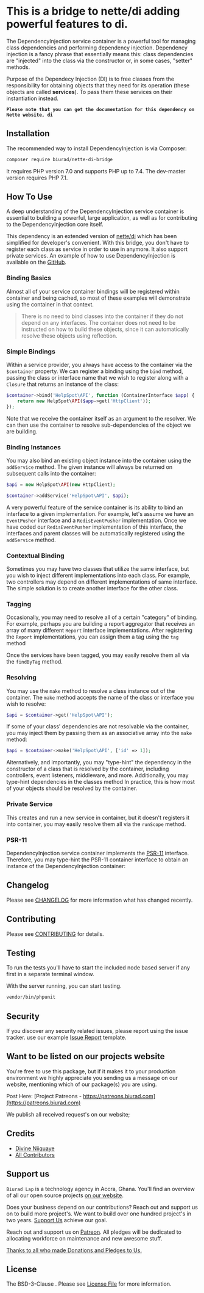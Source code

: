 # This is a bridge to nette/di adding powerful features to di.

The DependencyInjection service container is a powerful tool for managing class dependencies and performing dependency injection. Dependency injection is a fancy phrase that essentially means this: class dependencies are "injected" into the class via the constructor or, in some cases, "setter" methods.

Purpose of the Dependecy Injection (DI) is to free classes from the responsibility for obtaining objects that they need for its operation (these objects are called **services**). To pass them these services on their instantiation instead.

**`Please note that you can get the documentation for this dependency on Nette website, di`**

## Installation

The recommended way to install DependencyInjection is via Composer:

```bash
composer require biurad/nette-di-bridge
```

It requires PHP version 7.0 and supports PHP up to 7.4. The dev-master version requires PHP 7.1.

## How To Use

A deep understanding of the DependencyInjection service container is essential to building a powerful, large application, as well as for contributing to the DependencyInjection core itself.

This dependency is an extended version of [nette/di](https://github.com/nette/di) which has been simplified for developer's convenient. With this bridge, you don't have to register each class as service in order to use in anymore. It also support private services. An example of how to use DependencyInjection is available on the [GitHub](https://github.com/dg/di-example).

### Binding Basics

Almost all of your service container bindings will be registered within container and being cached, so most of these examples will demonstrate using the container in that context.

> There is no need to bind classes into the container if they do not depend on any interfaces. The container does not need to be instructed on how to build these objects, since it can automatically resolve these objects using reflection.

### Simple Bindings

Within a service provider, you always have access to the container via the `$container` property. We can register a binding using the `bind` method, passing the class or interface name that we wish to register along with a `Closure` that returns an instance of the class:

```php
$container->bind('HelpSpot\API', function (ContainerInterface $app) {
    return new HelpSpot\API($app->get('HttpClient'));
});
```

Note that we receive the container itself as an argument to the resolver. We can then use the container to resolve sub-dependencies of the object we are building.

### Binding Instances

You may also bind an existing object instance into the container using the `addService` method. The given instance will always be returned on subsequent calls into the container:

```php
$api = new HelpSpot\API(new HttpClient);

$container->addService('HelpSpot\API', $api);
```

A very powerful feature of the service container is its ability to bind an interface to a given implementation. For example, let's assume we have an `EventPusher` interface and a `RedisEventPusher` implementation. Once we have coded our `RedisEventPusher` implementation of this interface, the interfaces and parent classes will be automatically registered using the `addService` method.

### Contextual Binding

Sometimes you may have two classes that utilize the same interface, but you wish to inject different implementations into each class. For example, two controllers may depend on different implementations of same interface. The simple solution is to create another interface for the other class.

### Tagging

Occasionally, you may need to resolve all of a certain "category" of binding. For example, perhaps you are building a report aggregator that receives an array of many different `Report` interface implementations. After registering the `Report` implementations, you can assign them a tag using the `tag` method

Once the services have been tagged, you may easily resolve them all via the `findByTag` method.

### Resolving

You may use the `make` method to resolve a class instance out of the container. The `make` method accepts the name of the class or interface you wish to resolve:

```php
$api = $container->get('HelpSpot\API');
```

If some of your class' dependencies are not resolvable via the container, you may inject them by passing them as an associative array into the `make` method:

```php
$api = $container->make('HelpSpot\API', ['id' => 1]);
```

Alternatively, and importantly, you may "type-hint" the dependency in the constructor of a class that is resolved by the container, including controllers, event listeners, middleware, and more. Additionally, you may type-hint dependencies in the classes method In practice, this is how most of your objects should be resolved by the container.

### Private Service

This creates and run a new service in container, but it doesn't registers it into container, you may easily resolve them all via the `runScope` method.

### PSR-11

DependencyInjection service container implements the [PSR-11](https://github.com/php-fig/fig-standards/blob/master/accepted/PSR-11-container.md) interface. Therefore, you may type-hint the PSR-11 container interface to obtain an instance of the DependencyInjection container:

## Changelog

Please see [CHANGELOG](CHANGELOG.md) for more information what has changed recently.

## Contributing

Please see [CONTRIBUTING](CONTRIBUTING.md) for details.

## Testing

To run the tests you'll have to start the included node based server if any first in a separate terminal window.

With the server running, you can start testing.

```bash
vendor/bin/phpunit
```

## Security

If you discover any security related issues, please report using the issue tracker.
use our example [Issue Report](.github/ISSUE_TEMPLATE/Bug_report.md) template.

## Want to be listed on our projects website

You're free to use this package, but if it makes it to your production environment we highly appreciate you sending us a message on our website, mentioning which of our package(s) you are using.

Post Here: [Project Patreons - https://patreons.biurad.com](https://patreons.biurad.com)

We publish all received request's on our website;

## Credits

- [Divine Niiquaye](https://github.com/divineniiquaye)
- [All Contributors](https://biurad.com/projects/nette-di-bridge/contributers)

## Support us

`Biurad Lap` is a technology agency in Accra, Ghana. You'll find an overview of all our open source projects [on our website](https://biurad.com/opensource).

Does your business depend on our contributions? Reach out and support us on to build more project's. We want to build over one hundred project's in two years. [Support Us](https://biurad.com/donate) achieve our goal.

Reach out and support us on [Patreon](https://www.patreon.com/biurad). All pledges will be dedicated to allocating workforce on maintenance and new awesome stuff.

[Thanks to all who made Donations and Pledges to Us.](.github/ISSUE_TEMPLATE/Support_us.md)

## License

The BSD-3-Clause . Please see [License File](LICENSE.md) for more information.

